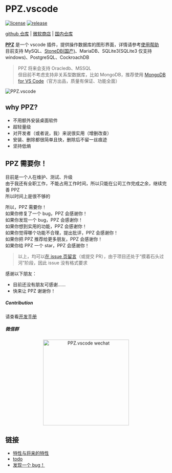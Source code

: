 # PPZ.vscode
[![license](https://img.shields.io/github/license/ppz-pro/ppz.vscode)](https://github.com/ppz-pro/ppz.vscode/blob/main/LICENSE)
[![release](https://img.shields.io/github/release/ppz-pro/ppz.vscode)](https://github.com/ppz-pro/ppz.vscode/releases)

[github 仓库](https://github.com/ppz-pro/ppz.vscode) | [微软商店](https://marketplace.visualstudio.com/items?itemName=ppz.ppz) | [国内仓库](https://gitee.com/ppz-pro/ppz.vscode)

[**PPZ**](https://marketplace.visualstudio.com/items?itemName=ppz.ppz) 是一个 vscode 插件，提供操作数据库的图形界面，详情请参考[使用帮助](https://github.com/ppz-pro/ppz.vscode/wiki/%E4%BD%BF%E7%94%A8%E5%B8%AE%E5%8A%A9)  
目前支持 MySQL、[StoneDB(国产)](https://www.stoneatom.com/StoneDB)、MariaDB、SQLite3(SQLite3 仅支持 windows)、PostgreSQL、CockroachDB  

> PPZ 将来会支持 Oracledb、MSSQL  
> 但目前不考虑支持非关系型数据库，比如 MongoDB，推荐使用 [MongoDB for VS Code](https://github.com/mongodb-js/vscode)（官方出品，质量有保证、功能全面）

![PPZ.vscode](https://files20220620.oss-cn-shanghai.aliyuncs.com/ppz.vscode.gif)

## why PPZ?
+ 不用额外安装桌面软件
+ 超轻量级
+ 对开发者（或者说，我）来说很实用（增删改查）
+ 安装、删除都很简单且快，删除后不留一丝痕迹
+ 坚持低熵

## PPZ 需要你！
目前是一个人在维护、测试、升级  
由于我还有全职工作，不能占用工作时间，所以只能在公司工作完成之余，继续完善 PPZ  
所以时间上是很不够的  

所以，PPZ 需要你！  
如果你修复了一个 bug，PPZ 会感谢你！  
如果你发现一个 bug，PPZ 会感谢你！  
如果你想到实用的功能，PPZ 会感谢你！  
如果你觉得哪个功能不合理，提出批评，PPZ 会感谢你！  
如果你把 PPZ 推荐给更多朋友，PPZ 会感谢你！  
如果你给 PPZ 一个 star，PPZ 会感谢你！  

> 以上，均可以[在 issue 页留言](https://github.com/ppz-pro/ppz.vscode/issues)（或提交 PR），由于项目还处于“摸着石头过河”阶段，因此 issue 没有格式要求

感谢以下朋友：
+ 目前还没有朋友可感谢……
+ 快来让 PPZ 谢谢你！

##### Contribution
请查看[开发手册](./CONTRIBUTION.md)

##### 微信群
<div align="center">
<img src="https://files20220620.oss-cn-shanghai.aliyuncs.com/ppz.vscode.jpg" alt="PPZ.vscode wechat" width=268 />
</div>

## 链接
+ [特性与将来的特性](https://github.com/ppz-pro/ppz.vscode/wiki/%E7%89%B9%E6%80%A7%E4%B8%8E%E5%B0%86%E6%9D%A5%E7%9A%84%E7%89%B9%E6%80%A7)
+ [todo](https://github.com/ppz-pro/ppz.vscode/wiki/todo)
+ [发现一个 bug！](https://github.com/ppz-pro/ppz.vscode/issues)
